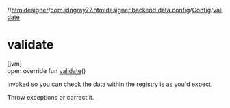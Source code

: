 //[htmldesigner](../../../index.md)/[com.jdngray77.htmldesigner.backend.data.config](../index.md)/[Config](index.md)/[validate](validate.md)

# validate

[jvm]\
open override fun [validate](validate.md)()

Invoked so you can check the data within the registry is as you'd expect.

Throw exceptions or correct it.
